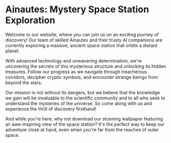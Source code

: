 <!--font:Poppins-->

# Ainautes: Mystery Space Station Exploration

Welcome to our website, where you can join us on an exciting journey of discovery! Our team of skilled Ainautes and their trusty AI companions are currently exploring a massive, ancient space station that orbits a distant planet. 

With advanced technology and unwavering determination, we're uncovering the secrets of this mysterious structure and unlocking its hidden treasures. Follow our progress as we navigate through treacherous corridors, decipher cryptic symbols, and encounter strange beings from beyond the stars.

Our mission is not without its dangers, but we believe that the knowledge we gain will be invaluable to the scientific community and to all who seek to understand the mysteries of the universe. So come along with us and experience the thrill of discovery firsthand!

And while you're here, why not download our stunning wallpaper featuring an awe-inspiring view of the space station? It's the perfect way to keep our adventure close at hand, even when you're far from the reaches of outer space.

<!--

Write me markdown content of website with wallpaper:

"A team of Ainautes and their AI companions exploring a massive, ancient space station orbiting a distant planet."

The header of the page should not be copy of the text but rather a real content of the website which is using this wallpaper.


---


# The Ainautes: Exploring a Mysterious Space Station

Welcome to our website, where you can join us on an exciting journey of discovery! Our team of skilled Ainautes and their trusty AI companions are currently exploring a massive, ancient space station that orbits a distant planet. 

With advanced technology and unwavering determination, we're uncovering the secrets of this mysterious structure and unlocking its hidden treasures. Follow our progress as we navigate through treacherous corridors, decipher cryptic symbols, and encounter strange beings from beyond the stars.

Our mission is not without its dangers, but we believe that the knowledge we gain will be invaluable to the scientific community and to all who seek to understand the mysteries of the universe. So come along with us and experience the thrill of discovery firsthand!

And while you're here, why not download our stunning wallpaper featuring an awe-inspiring view of the space station? It's the perfect way to keep our adventure close at hand, even when you're far from the reaches of outer space.


---


Write me a Google font which is best fitting for the website.

Pick from the list:
- Lobster
- Montserrat
- Alegreya
- Inter
- Exo 2
- Playfair Display
- Roboto
- Cormorant Garamond
- Creepster
- Orbitron
- Poppins
- Great Vibes
- Raleway
- Lato
- Barlow Condensed
- Cabin
- IBM Plex Sans
- Futura
- Dancing Script
- Cinzel
- Open Sans
- Cinzel Decorative


Write just the font name nothing else.


---


Poppins

-->
